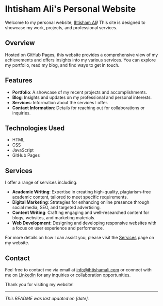 # Ihtisham Ali's Personal Website

Welcome to my personal website, [Ihtisham Ali](https://ihtishamali.com)! This site is designed to showcase my work, projects, and professional services.

## Overview

Hosted on GitHub Pages, this website provides a comprehensive view of my achievements and offers insights into my various services. You can explore my portfolio, read my blog, and find ways to get in touch.

## Features

- **Portfolio**: A showcase of my recent projects and accomplishments.
- **Blog**: Insights and updates on my professional and personal interests.
- **Services**: Information about the services I offer.
- **Contact Information**: Details for reaching out for collaborations or inquiries.

## Technologies Used

- HTML
- CSS
- JavaScript
- GitHub Pages

## Services

I offer a range of services including:

- **Academic Writing**: Expertise in creating high-quality, plagiarism-free academic content, tailored to meet specific requirements.
- **Digital Marketing**: Strategies for enhancing online presence through social media, SEO, and targeted advertising.
- **Content Writing**: Crafting engaging and well-researched content for blogs, websites, and marketing materials.
- **Web Development**: Designing and developing responsive websites with a focus on user experience and performance.

For more details on how I can assist you, please visit the [Services](https://ihtishamali.com/#services) page on my website.

## Contact

Feel free to contact me via email at [info@ihtishamali.com](mailto:info@ihtishamali.com) or connect with me on [LinkedIn](https://www.linkedin.com/in/ihtishamaliii) for any inquiries or collaboration opportunities.

Thank you for visiting my website!

---

*This README was last updated on [date].*
